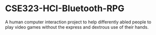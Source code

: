 # CSE323-HCI-Bluetooth-RPG
 A human computer interaction project to help differently abled people to play video games without the express and dextrous use of their hands. 

